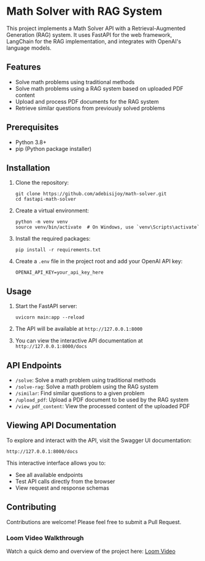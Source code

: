 # Math Solver with RAG System

This project implements a Math Solver API with a Retrieval-Augmented Generation (RAG) system. It uses FastAPI for the web framework, LangChain for the RAG implementation, and integrates with OpenAI's language models.

## Features

- Solve math problems using traditional methods
- Solve math problems using a RAG system based on uploaded PDF content
- Upload and process PDF documents for the RAG system
- Retrieve similar questions from previously solved problems

## Prerequisites

- Python 3.8+
- pip (Python package installer)

## Installation

1. Clone the repository:
   ```
   git clone https://github.com/adebisijoy/math-solver.git
   cd fastapi-math-solver
   ```

2. Create a virtual environment:
   ```
   python -m venv venv
   source venv/bin/activate  # On Windows, use `venv\Scripts\activate`
   ```

3. Install the required packages:
   ```
   pip install -r requirements.txt
   ```

4. Create a `.env` file in the project root and add your OpenAI API key:
   ```
   OPENAI_API_KEY=your_api_key_here
   ```

## Usage

1. Start the FastAPI server:
   ```
   uvicorn main:app --reload
   ```

2. The API will be available at `http://127.0.0.1:8000`

3. You can view the interactive API documentation at `http://127.0.0.1:8000/docs`

## API Endpoints

- `/solve`: Solve a math problem using traditional methods
- `/solve-rag`: Solve a math problem using the RAG system
- `/similar`: Find similar questions to a given problem
- `/upload_pdf`: Upload a PDF document to be used by the RAG system
- `/view_pdf_content`: View the processed content of the uploaded PDF

## Viewing API Documentation

To explore and interact with the API, visit the Swagger UI documentation:

```
http://127.0.0.1:8000/docs
```

This interactive interface allows you to:
- See all available endpoints
- Test API calls directly from the browser
- View request and response schemas

## Contributing

Contributions are welcome! Please feel free to submit a Pull Request.

### Loom Video Walkthrough
Watch a quick demo and overview of the project here:
[Loom Video](https://www.loom.com/share/cc326d1024034085953bff338f8a8fb0?sid=72d09986-c11c-4258-a1eb-3a0011f0861a)
